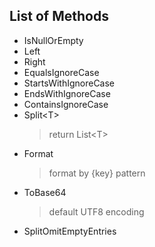 ## List of Methods

- IsNullOrEmpty
- Left
- Right
- EqualsIgnoreCase
- StartsWithIgnoreCase
- EndsWithIgnoreCase
- ContainsIgnoreCase
- Split&lt;T&gt;
  > return List&lt;T&gt;
- Format
  > format by {key} pattern
- ToBase64
  > default UTF8 encoding
- SplitOmitEmptyEntries
